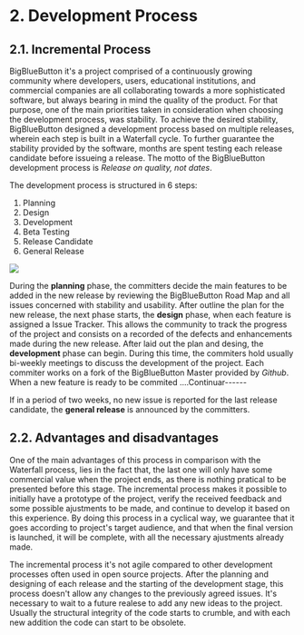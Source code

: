 # 2. Development Process

## 2.1. Incremental Process

BigBlueButton it's a project comprised of a continuously growing community where developers, users, educational institutions, and commercial companies are all collaborating towards a more sophisticated software, but always bearing in mind the quality of the product. For that purpose, one of the main priorities taken in consideration when choosing the development process, was stability. To achieve the desired stability, BigBlueButton designed a development process based on multiple releases, wherein each step is built in a Waterfall cycle. To further guarantee the stability provided by the software, months are spent testing each release candidate before issueing a release. The motto of the BigBlueButton development process is *Release on quality, not dates*.

The development process is structured in 6 steps:

1. Planning
2. Design
3. Development
4. Beta Testing
5. Release Candidate
6. General Release

<img src="http://agile-development-tools.com/wp-content/uploads/2010/10/iterative-development1.png">

During the **planning** phase, the committers decide the main features to be added in the new release by reviewing the BigBlueButton Road Map and all issues concerned with stability and usability. After outline the plan for the new release, the next phase starts, the **design** phase, when each feature is assigned a Issue Tracker. This allows the community to track the progress of the project and consists on a recorded of the defects and enhancements made during the new release.
After laid out the plan and desing, the **development** phase can begin. During this time, the commiters hold usually bi-weekly meetings to discuss the development of the project. Each commiter works on a fork of the BigBlueButton Master provided by *Github*. When a new feature is ready to be commited ....Continuar------

If in a period of two weeks, no new issue is reported for the last release candidate, the **general release** is announced by the committers.
## 2.2. Advantages and disadvantages

One of the main advantages of this process in comparison with the Waterfall process, lies in the fact that, the last one will only have some commercial value when the project ends, as there is nothing pratical to be presented before this stage. The incremental process makes it possible to initially have a prototype of the project, verify the received feedback and some possible ajustments to be made, and continue to develop it based on this experience. By doing this process in a cyclical way, we guarantee that it goes according to project's target audience, and that when the final version is launched, it will be complete, with all the necessary ajustments already made.

The incremental process it's not agile compared to other development processes often used in open source projects. After the planning and designing of each release and the starting of the development stage, this process doesn't allow any changes to the previously agreed issues. It's necessary to wait to a future realese to add any new ideas to the project.
Usually the structural integrity of the code starts to crumble, and with each new addition the code can start to be obsolete.
